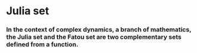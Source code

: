# Julia set

### In the context of complex dynamics, a branch of mathematics, the Julia set and the Fatou set are two complementary sets defined from a function.
